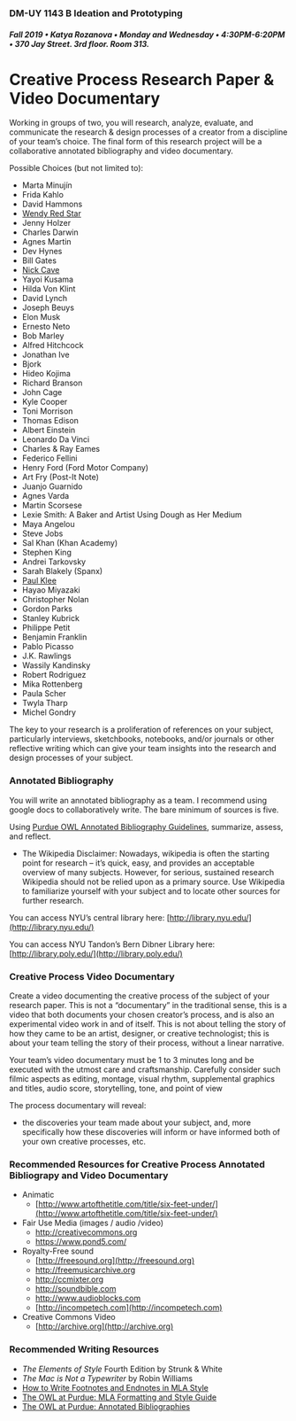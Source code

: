 ### DM-UY 1143 B Ideation and Prototyping
##### Fall 2019 • Katya Rozanova • Monday and Wednesday • 4:30PM-6:20PM • 370 Jay Street. 3rd floor. Room 313.  

# Creative Process Research Paper & Video Documentary


Working in groups of two, you will research, analyze, evaluate, and communicate the research &amp; design processes of a creator from a discipline of your team’s choice. The final form of this research project will be a collaborative annotated bibliography and video documentary.

Possible Choices \(but not limited to\):

* Marta Minujín
* Frida Kahlo
* David Hammons
* [Wendy Red Star](https://aperture.org/blog/wendy-red-star/)
* Jenny Holzer
* Charles Darwin
* Agnes Martin
* Dev Hynes
* Bill Gates
* [Nick Cave](https://art21.org/artist/nick-cave/)
* Yayoi Kusama
* Hilda Von Klint
* David Lynch
* Joseph Beuys
* Elon Musk
* Ernesto Neto
* Bob Marley
* Alfred Hitchcock
* Jonathan Ive
* Bjork
* Hideo Kojima
* Richard Branson
* John Cage
* Kyle Cooper
* Toni Morrison
* Thomas Edison
* Albert Einstein
* Leonardo Da Vinci
* Charles & Ray Eames
* Federico Fellini
* Henry Ford \(Ford Motor Company\)
* Art Fry \(Post-It Note\)
* Juanjo Guarnido 
* Agnes Varda
* Martin Scorsese
* Lexie Smith: A Baker and Artist Using Dough as Her Medium
* Maya Angelou 
* Steve Jobs
* Sal Khan \(Khan Academy\)
* Stephen King 
* Andrei Tarkovsky
* Sarah Blakely \(Spanx\)
* [Paul Klee](http://www.openculture.com/2016/03/3900-pages-of-paul-klees-personal-notebooks-are-now-online.html)
* Hayao Miyazaki 
* Christopher Nolan 
* Gordon Parks
* Stanley Kubrick
* Philippe Petit
* Benjamin Franklin
* Pablo Picasso
* J.K. Rawlings 
* Wassily Kandinsky
* Robert Rodriguez
* Mika Rottenberg 
* Paula Scher
* Twyla Tharp
* Michel Gondry

The key to your research is a proliferation of references on your subject, particularly interviews, sketchbooks, notebooks, and/or journals or other reflective writing which can give your team insights into the research and design processes of your subject.

### Annotated Bibliography

You will write an annotated bibliography as a team. I recommend using google docs to collaboratively write. The bare minimum of sources is five.

Using [Purdue OWL Annotated Bibliography Guidelines](https://owl.english.purdue.edu/owl/resource/614/01/), summarize, assess, and reflect.

* The Wikipedia Disclaimer: Nowadays, wikipedia is often the starting point for research – it’s quick, easy, and provides an acceptable overview of many subjects. However, for serious, sustained research Wikipedia should not be relied upon as a primary source. Use Wikipedia to familiarize yourself with your subject and to locate other sources for further research.

You can access NYU’s central library here: [http://library.nyu.edu/](http://library.nyu.edu/)

You can access NYU Tandon’s Bern Dibner Library here: [http://library.poly.edu/](http://library.poly.edu/)


### Creative Process Video Documentary

Create a video documenting the creative process of the subject of your research paper. This is not a “documentary” in the traditional sense, this is a video that both documents your chosen creator’s process, and is also an experimental video work in and of itself. This is not about telling the story of how they came to be an artist, designer, or creative technologist; this is about your team telling the story of their process, without a linear narrative.

Your team’s video documentary must be 1 to 3 minutes long and be executed with the utmost care and craftsmanship. Carefully consider such filmic aspects as editing, montage, visual rhythm, supplemental graphics and titles, audio score, storytelling, tone, and point of view

The process documentary will reveal:

*   the discoveries your team made about your subject, and, more specifically how these discoveries will inform or have informed both of your own creative processes, etc.

### Recommended Resources for Creative Process Annotated Bibliograpy and Video Documentary
* Animatic
  * [http://www.artofthetitle.com/title/six-feet-under/](http://www.artofthetitle.com/title/six-feet-under/)
* Fair Use Media (images / audio /video)
  * http://creativecommons.org 
  * https://www.pond5.com/
* Royalty-Free sound 
  * [http://freesound.org](http://freesound.org) 
  * http://freemusicarchive.org
  * http://ccmixter.org
  * http://soundbible.com
  * http://www.audioblocks.com
  * [http://incompetech.com](http://incompetech.com)
* Creative Commons Video
  * [http://archive.org](http://archive.org)

### Recommended Writing Resources
*   _The Elements of Style_ Fourth Edition by Strunk &amp; White
*   _The Mac is Not a Typewriter_ by Robin Williams
*   [How to Write Footnotes and Endnotes in MLA Style](http://www.aresearchguide.com/7footnot.html)
*   [The OWL at Purdue: MLA Formatting and Style Guide](https://owl.english.purdue.edu/owl/resource/747/01)
*   [The OWL at Purdue: Annotated Bibliographies](https://owl.english.purdue.edu/owl/resource/614/01)
